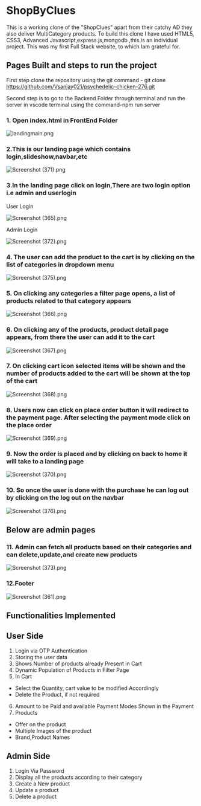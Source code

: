 # ShopByClues

This is a working clone of the "ShopClues" apart from their catchy AD they also deliver MultiCategory products. To build this clone I have used HTML5, CSS3, Advanced Javascript,express.js,mongodb ,this is an individual project. This was my first Full Stack website, to which Iam grateful for.

## Pages Built and steps to run the project

First step clone the repository using the git command - git clone https://github.com/Vsanjay021/psychedelic-chicken-276.git

Second step is to go to the Backend Folder through terminal and run the server in vscode terminal
using the command-npm run server

### 1. Open index.html in FrontEnd Folder

![landingmain.png](https://masai-course.s3.ap-south-1.amazonaws.com/editor/uploads/2023-01-23/landingmain_945537.png)

### 2.This is our landing page which contains login,slideshow,navbar,etc

![Screenshot (371).png](https://masai-course.s3.ap-south-1.amazonaws.com/editor/uploads/2023-01-23/Screenshot%20%28371%29_249462.png)

### 3.In the landing page click on login,There are two login option i.e admin and userlogin

User Login

![Screenshot (365).png](https://masai-course.s3.ap-south-1.amazonaws.com/editor/uploads/2023-01-23/Screenshot%20%28365%29_353214.png)

Admin Login

![Screenshot (372).png](https://masai-course.s3.ap-south-1.amazonaws.com/editor/uploads/2023-01-23/Screenshot%20%28372%29_851828.png)


### 4. The user can add the product to the cart is by clicking on the list of categories in dropdown menu

![Screenshot (375).png](https://masai-course.s3.ap-south-1.amazonaws.com/editor/uploads/2023-01-23/Screenshot%20%28375%29_814751.png)

### 5. On clicking any categories a filter page opens, a list of products related to that category appears 

![Screenshot (366).png](https://masai-course.s3.ap-south-1.amazonaws.com/editor/uploads/2023-01-23/Screenshot%20%28366%29_948108.png)

### 6. On clicking any of the products, product detail page appears, from there the user can add it to the cart 

![Screenshot (367).png](https://masai-course.s3.ap-south-1.amazonaws.com/editor/uploads/2023-01-23/Screenshot%20%28367%29_694395.png)

### 7. On clicking cart icon selected items will be shown and the number of products added to the cart will be shown at the top of the cart

![Screenshot (368).png](https://masai-course.s3.ap-south-1.amazonaws.com/editor/uploads/2023-01-23/Screenshot%20%28368%29_122615.png)

### 8. Users now can click on place order button it will redirect to the payment page. After selecting the payment mode click on the place order

![Screenshot (369).png](https://masai-course.s3.ap-south-1.amazonaws.com/editor/uploads/2023-01-23/Screenshot%20%28369%29_320660.png)

### 9. Now the order is placed and by clicking on back to home it will take to a landing page 

![Screenshot (370).png](https://masai-course.s3.ap-south-1.amazonaws.com/editor/uploads/2023-01-23/Screenshot%20%28370%29_816444.png)

### 10. So once the user is done with the purchase he can log out by clicking on the log out on the navbar

![Screenshot (376).png](https://masai-course.s3.ap-south-1.amazonaws.com/editor/uploads/2023-01-23/Screenshot%20%28376%29_537387.png)

## Below are admin pages

### 11. Admin can fetch all products based on their categories and can delete,update,and create new products

![Screenshot (373).png](https://masai-course.s3.ap-south-1.amazonaws.com/editor/uploads/2023-01-23/Screenshot%20%28373%29_560022.png)


### 12.Footer 

![Screenshot (361).png](https://masai-course.s3.ap-south-1.amazonaws.com/editor/uploads/2023-01-23/Screenshot%20%28361%29_668523.png)


## Functionalities Implemented

## User Side
1. Login via OTP Authentication
2. Storing the user data
3. Shows Number of products already Present in Cart
4. Dynamic Population of Products in Filter Page
5. In Cart
- Select the Quantity, cart value to be modified Accordingly
- Delete the Product, if not required
6. Amount to be Paid and available Payment Modes Shown in the Payment
8. Products
- Offer on the product
- Multiple Images of the product
- Brand,Product Names

## Admin Side

1. Login Via Password
2. Display all the products according to their category
3. Create a New product
4. Update a product
5. Delete a product

